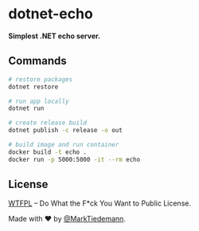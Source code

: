 # dotnet-echo

**Simplest .NET echo server.**

## Commands

```sh
# restore packages
dotnet restore

# run app locally
dotnet run

# create release build
dotnet publish -c release -o out

# build image and run container
docker build -t echo .
docker run -p 5000:5000 -it --rm echo
```

## License

[WTFPL](http://www.wtfpl.net/) – Do What the F*ck You Want to Public License.

Made with :heart: by [@MarkTiedemann](https://twitter.com/MarkTiedemannDE).